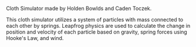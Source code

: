 Cloth Simulator made by Holden Bowlds and Caden Toczek.

This cloth simulator utilizes a system of particles with mass connected to each other by springs. 
Leapfrog physics are used to calculate the change in position and velocity of each particle based
on gravity, spring forces using Hooke's Law, and wind.
